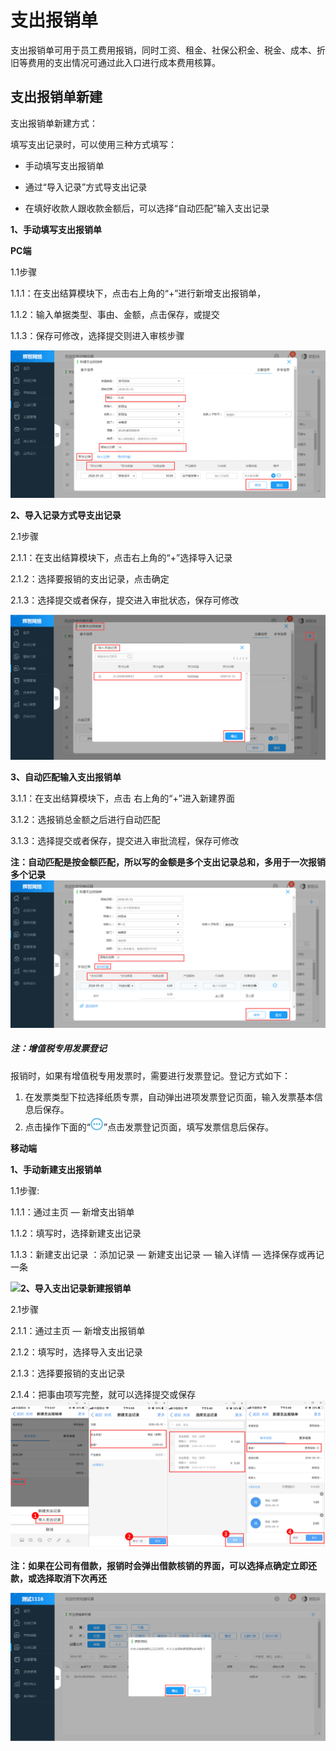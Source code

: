# 支出报销单

支出报销单可用于员工费用报销，同时工资、租金、社保公积金、税金、成本、折旧等费用的支出情况可通过此入口进行成本费用核算。

## 支出报销单新建

支出报销单新建方式：

填写支出记录时，可以使用三种方式填写：

* 手动填写支出报销单

* 通过“导入记录”方式导支出记录

* 在填好收款人跟收款金额后，可以选择“自动匹配”输入支出记录

**1、手动填写支出报销单**

**PC端**

1.1步骤

1.1.1：在支出结算模块下，点击右上角的“+”进行新增支出报销单，

1.1.2：输入单据类型、事由、金额，点击保存，或提交

1.1.3：保存可修改，选择提交则进入审核步骤

![](/assets/1.png)

**2、导入记录方式导支出记录**

2.1步骤

2.1.1：在支出结算模块下，点击右上角的“+”选择导入记录

2.1.2：选择要报销的支出记录，点击确定

2.1.3：选择提交或者保存，提交进入审批状态，保存可修改

![](/assets/22.png)

**3、自动匹配输入支出报销单**

3.1.1：在支出结算模块下，点击 右上角的“+”进入新建界面

3.1.2：选报销总金额之后进行自动匹配

3.1.3：选择提交或者保存，提交进入审批流程，保存可修改

**注：自动匹配是按金额匹配，所以写的金额是多个支出记录总和，多用于一次报销多个记录**![](/assets/切尔奇翁.png)

##### 注：增值税专用发票登记

报销时，如果有增值税专用发票时，需要进行发票登记。登记方式如下：

1. 在发票类型下拉选择纸质专票，自动弹出进项发票登记页面，输入发票基本信息后保存。
2. 点击操作下面的“![](/assets/图片1111.png)”点击发票登记页面，填写发票信息后保存。

**移动端**

**1、手动新建支出报销单**

1.1步骤:

1.1.1：通过主页  —  新增支出销单

1.1.2：填写时，选择新建支出记录

1.1.3：新建支出记录  ：添加记录  — 新建支出记录  — 输入详情 —  选择保存或再记一条

![](/assets/他.png)**2、导入支出记录新建报销单**

2.1步骤

2.1.1：通过主页  —  新增支出报销单

2.1.2：填写时，选择导入支出记录

2.1.3：选择要报销的支出记录

2.1.4：把事由项写完整，就可以选择提交或保存![](/assets/让我.png)

**注：如果在公司有借款，报销时会弹出借款核销的界面，可以选择点确定立即还款，或选择取消下次再还**

![](/assets/核销.png)

